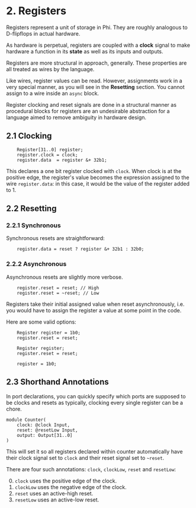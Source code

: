 # 2. Registers
Registers represent a unit of storage in Phi. They are roughly analogous to D-flipflops in actual hardware.

As hardware is perpetual, registers are coupled with a **clock** signal to make hardware a function in its **state** as well as its inputs and outputs.

Registers are more structural in approach, generally. These properties are all treated as wires by the language.

Like wires, register values can be read. However, assignments work in a very special manner, as you will see in the **Resetting** section. You cannot assign to a wire inside an `async` block.

Register clocking and reset signals are done in a structural manner as procedural blocks for registers are an undesirable abstraction for a language aimed to remove ambiguity in hardware design.

## 2.1 Clocking
```phi
    Register[31..0] register;
    register.clock = clock;
    register.data  = register &+ 32b1;
```

This declares a one bit register clocked with `clock`. When clock is at the positive edge, the register's value becomes the expression assigned to the wire `register.data`: in this case, it would be the value of the register added to 1.

## 2.2 Resetting
### 2.2.1 Synchronous
Synchronous resets are straightforward:

```phi
    register.data = reset ? register &+ 32b1 : 32b0;
```

### 2.2.2 Asynchronous
Asynchronous resets are slightly more verbose.

```phi
    register.reset = reset; // High
    register.reset = ~reset; // Low
```

Registers take their initial assigned value when reset asynchronously, i.e. you would have to assign the register a value at some point in the code.

Here are some valid options:

```phi
    Register register = 1b0;
    register.reset = reset;
```

```phi
    Register register;
    register.reset = reset;

    register = 1b0;
```

## 2.3 Shorthand Annotations
In port declarations, you can quickly specify which ports are supposed to be clocks and resets as typically, clocking every single register can be a chore.

```phi
module Counter(
    clock: @clock Input,
    reset: @resetLow Input,
    output: Output[31..0]
) 
```

This will set it so all registers declared within counter automatically have their clock signal set to `clock` and their reset signal set to `~reset`.

There are four such annotations: `clock`, `clockLow`, `reset` and `resetLow`:

0. `clock` uses the positive edge of the clock.
1. `clockLow` uses the negative edge of the clock.
2. `reset` uses an active-high reset.
3. `resetLow` uses an active-low reset.